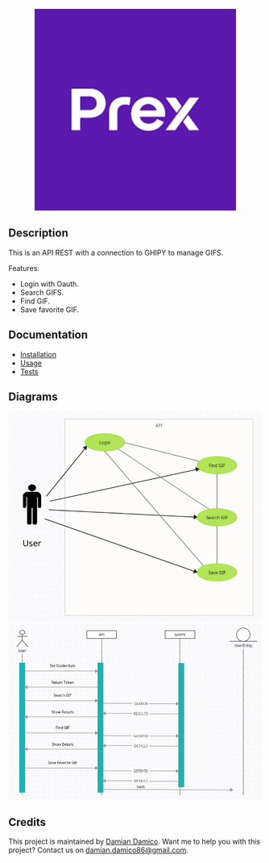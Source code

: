 <p align="center">
    <a href="https://prexcard.com" target="_blank">
        <img src="https://github.com/bigboss86/prex-ghipy-api/blob/master/prex-logo.png" width="400" alt="Prex Logo">
    </a>
</p>

## Description

This is an API REST with a connection to GHIPY to manage GIFS.

Features:

* Login with Oauth.
* Search GIFS.
* Find GIF.
* Save favorite GIF.

## Documentation

- [Installation](doc/installation.md)
- [Usage](doc/usage.md)
- [Tests](doc/tests.md)

## Diagrams

<img src="https://github.com/bigboss86/prex-ghipy-api/blob/master/diagram_use_cases.png" alt="Diagram use cases" width="650">
<img src="https://github.com/bigboss86/prex-ghipy-api/blob/master/diagram_sequence.png" alt="Diagram sequence" width="650">

## Credits

This project is maintained by <a href="www.linkedin.com/in/damian-d-amico-0751b53b">Damian Damico</a>. Want me to help you with this project? Contact us on <a href="mailto:damian.damico86@gmail.com">damian.damico86@gmail.com</a>.
